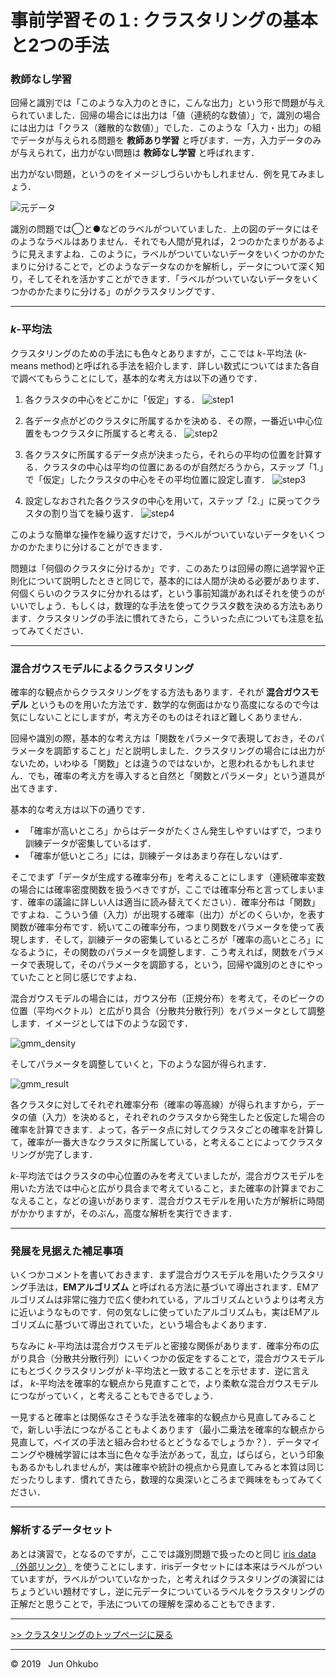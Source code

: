 # 事前学習その１: クラスタリングの基本と2つの手法

### 教師なし学習
回帰と識別では「このような入力のときに，こんな出力」という形で問題が与えられていました．回帰の場合には出力は「値（連続的な数値）」で，識別の場合には出力は「クラス（離散的な数値）」でした．このような「入力・出力」の組でデータが与えられる問題を **教師あり学習** と呼びます．一方，入力データのみが与えられて，出力がない問題は **教師なし学習** と呼ばれます．

出力がない問題，というのをイメージしづらいかもしれません．例を見てみましょう．

![元データ](./img/fig_clustering_data.png)

識別の問題では◯と●などのラベルがついていました．上の図のデータにはそのようなラベルはありません．それでも人間が見れば，２つのかたまりがあるように見えますよね．このように，ラベルがついていないデータをいくつかのかたまりに分けることで，どのようなデータなのかを解析し，データについて深く知り，そしてそれを活かすことができます．「ラベルがついていないデータをいくつかのかたまりに分ける」のがクラスタリングです．

***
### *k*-平均法

クラスタリングのための手法にも色々とありますが，ここでは *k*-平均法 (*k*-means method)と呼ばれる手法を紹介します．詳しい数式についてはまた各自で調べてもらうことにして，基本的な考え方は以下の通りです．

1. 各クラスタの中心をどこかに「仮定」する．
![step1](./img/fig_clustering_kmeans_step1.png)

1. 各データ点がどのクラスタに所属するかを決める．その際，一番近い中心位置をもつクラスタに所属すると考える．
![step2](./img/fig_clustering_kmeans_step2.png)

1. 各クラスタに所属するデータ点が決まったら，それらの平均の位置を計算する．クラスタの中心は平均の位置にあるのが自然だろうから，ステップ「1.」で「仮定」したクラスタの中心をその平均位置に設定し直す．
![step3](./img/fig_clustering_kmeans_step3.png)

1. 設定しなおされた各クラスタの中心を用いて，ステップ「2.」に戻ってクラスタの割り当てを繰り返す．
![step4](./img/fig_clustering_kmeans_step4.png)

このような簡単な操作を繰り返すだけで，ラベルがついていないデータをいくつかのかたまりに分けることができます．

問題は「何個のクラスタに分けるか」です．このあたりは回帰の際に過学習や正則化について説明したときと同じで，基本的には人間が決める必要があります．何個くらいのクラスタに分かれるはず，という事前知識があればそれを使うのがいいでしょう．もしくは，数理的な手法を使ってクラスタ数を決める方法もあります．クラスタリングの手法に慣れてきたら，こういった点についても注意を払ってみてください．

***
### 混合ガウスモデルによるクラスタリング

確率的な観点からクラスタリングをする方法もあります．それが **混合ガウスモデル** というものを用いた方法です．数学的な側面はかなり高度になるので今は気にしないことにしますが，考え方そのものはそれほど難しくありません．

回帰や識別の際，基本的な考え方は「関数をパラメータで表現しておき，そのパラメータを調節すること」だと説明しました．クラスタリングの場合には出力がないため，いわゆる「関数」とは違うのではないか，と思われるかもしれません．でも，確率の考え方を導入すると自然と「関数とパラメータ」という道具が出てきます．

基本的な考え方は以下の通りです．

- 「確率が高いところ」からはデータがたくさん発生しやすいはずで，つまり訓練データが密集しているはず．
- 「確率が低いところ」には，訓練データはあまり存在しないはず．

そこでまず「データが生成する確率分布」を考えることにします（連続確率変数の場合には確率密度関数を扱うべきですが，ここでは確率分布と言ってしまいます．確率の議論に詳しい人は適当に読み替えてください）．確率分布は「関数」ですよね．こういう値（入力）が出現する確率（出力）がどのくらいか，を表す関数が確率分布です．続いてこの確率分布，つまり関数をパラメータを使って表現します．そして，訓練データの密集しているところが「確率の高いところ」になるように，その関数のパラメータを調整します．こう考えれば，関数をパラメータで表現して，そのパラメータを調節する，という，回帰や識別のときにやっていたことと同じ感じですよね．

混合ガウスモデルの場合には，ガウス分布（正規分布）を考えて，そのピークの位置（平均ベクトル）と広がり具合（分散共分散行列）をパラメータとして調整します．イメージとしては下のような図です．

![gmm_density](./img/fig_clustering_gmm_density.png)

そしてパラメータを調整していくと，下のような図が得られます．

![gmm_result](./img/fig_clustering_gmm.png)

各クラスタに対してそれぞれ確率分布（確率の等高線）が得られますから，データの値（入力）を決めると，それぞれのクラスタから発生したと仮定した場合の確率を計算できます．よって，各データ点に対してクラスタごとの確率を計算して，確率が一番大きなクラスタに所属している，と考えることによってクラスタリングが完了します．

*k*-平均法ではクラスタの中心位置のみを考えていましたが，混合ガウスモデルを用いた方法では中心と広がり具合まで考えていること，また確率の計算までおこなえること，などの違いがあります．混合ガウスモデルを用いた方が解析に時間がかかりますが，そのぶん，高度な解析を実行できます．

***
### 発展を見据えた補足事項

いくつかコメントを書いておきます．まず混合ガウスモデルを用いたクラスタリング手法は，**EMアルゴリズム** と呼ばれる方法に基づいて導出されます．EMアルゴリズムは非常に強力で広く使われている，アルゴリズムというよりは考え方に近いようなものです．何の気なしに使っていたアルゴリズムも，実はEMアルゴリズムに基づいて導出されていた，という場合もよくあります．

ちなみに *k*-平均法は混合ガウスモデルと密接な関係があります．確率分布の広がり具合（分散共分散行列）にいくつかの仮定をすることで，混合ガウスモデルにもとづくクラスタリングが *k*-平均法と一致することを示せます．逆に言えば， *k*-平均法を確率的な観点から見直すことで，より柔軟な混合ガウスモデルにつながっていく，と考えることもできるでしょう．

一見すると確率とは関係なさそうな手法を確率的な観点から見直してみることで，新しい手法につながることもよくあります（最小二乗法を確率的な観点から見直して，ベイズの手法と組み合わせるとどうなるでしょうか？）．データマイニングや機械学習には本当に色々な手法があって，乱立，ばらばら，という印象もあるかもしれませんが，実は確率や統計の視点から見直してみると本質は同じだったりします．慣れてきたら，数理的な奥深いところまで興味をもってみてください．

***
### 解析するデータセット

あとは演習で，となるのですが，ここでは識別問題で扱ったのと同じ [iris data（外部リンク）](https://archive.ics.uci.edu/ml/datasets/Iris) を使うことにします．irisデータセットには本来はラベルがついていますが，ラベルがついていなかった，と考えればクラスタリングの演習にはちょうどいい題材ですし，逆に元データについているラベルをクラスタリングの正解だと思うことで，手法についての理解を深めることもできます．

***
[>> クラスタリングのトップページに戻る](./README.md)
***
&copy; 2019 &nbsp; Jun Ohkubo
